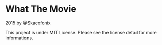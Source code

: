 What The Movie
==========

2015 by @Skacofonix

This project is under MIT License.
Please see the license detail for more informations.

